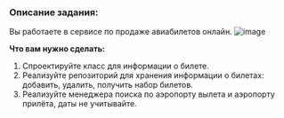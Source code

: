 ### Описание задания:
Вы работаете в сервисе по продаже авиабилетов онлайн.
![image](https://github.com/kristinayax/TicketSearch/assets/123652507/b5061c2c-9d0a-4e10-bada-09f12e2fc3a1)

**Что вам нужно сделать:**

1. Спроектируйте класс для информации о билете.
2. Реализуйте репозиторий для хранения информации о билетах: добавить, удалить, получить набор билетов.
3. Реализуйте менеджера поиска по аэропорту вылета и аэропорту прилёта, даты не учитывайте.
